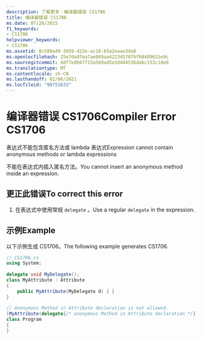 ```yaml
---
description: 了解更多：编译器错误 CS1706
title: 编译器错误 CS1706
ms.date: 07/20/2015
f1_keywords:
- CS1706
helpviewer_keywords:
- CS1706
ms.assetid: 8c589a49-3959-422e-ac18-65a2eaae3da0
ms.openlocfilehash: 25e7da97ea7ae869aa422345707bf68409631e9c
ms.sourcegitcommit: ddf7edb67715a5b9a45e3dd44536dabc153c1de0
ms.translationtype: MT
ms.contentlocale: zh-CN
ms.lasthandoff: 02/06/2021
ms.locfileid: "99751633"
---
```

# <a name="compiler-error-cs1706"></a><span data-ttu-id="d9d91-103">编译器错误 CS1706</span><span class="sxs-lookup"><span data-stu-id="d9d91-103">Compiler Error CS1706</span></span>

<span data-ttu-id="d9d91-104">表达式不能包含匿名方法或 lambda 表达式</span><span class="sxs-lookup"><span data-stu-id="d9d91-104">Expression cannot contain anonymous methods  or lambda expressions</span></span>  
  
 <span data-ttu-id="d9d91-105">不能在表达式内插入匿名方法。</span><span class="sxs-lookup"><span data-stu-id="d9d91-105">You cannot insert an anonymous method inside an expression.</span></span>  
  
## <a name="to-correct-this-error"></a><span data-ttu-id="d9d91-106">更正此错误</span><span class="sxs-lookup"><span data-stu-id="d9d91-106">To correct this error</span></span>  
  
1. <span data-ttu-id="d9d91-107">在表达式中使用常规 `delegate` 。</span><span class="sxs-lookup"><span data-stu-id="d9d91-107">Use a regular `delegate` in the expression.</span></span>  
  
## <a name="example"></a><span data-ttu-id="d9d91-108">示例</span><span class="sxs-lookup"><span data-stu-id="d9d91-108">Example</span></span>  

 <span data-ttu-id="d9d91-109">以下示例生成 CS1706。</span><span class="sxs-lookup"><span data-stu-id="d9d91-109">The following example generates CS1706.</span></span>  
  
```csharp  
// CS1706.cs  
using System;  
  
delegate void MyDelegate();  
class MyAttribute : Attribute  
{  
    public MyAttribute(MyDelegate d) { }  
}  
  
// Anonymous Method in Attribute declaration is not allowed.  
[MyAttribute(delegate{/* anonymous Method in Attribute declaration */})]  // CS1706  
class Program  
{  
}  
```

